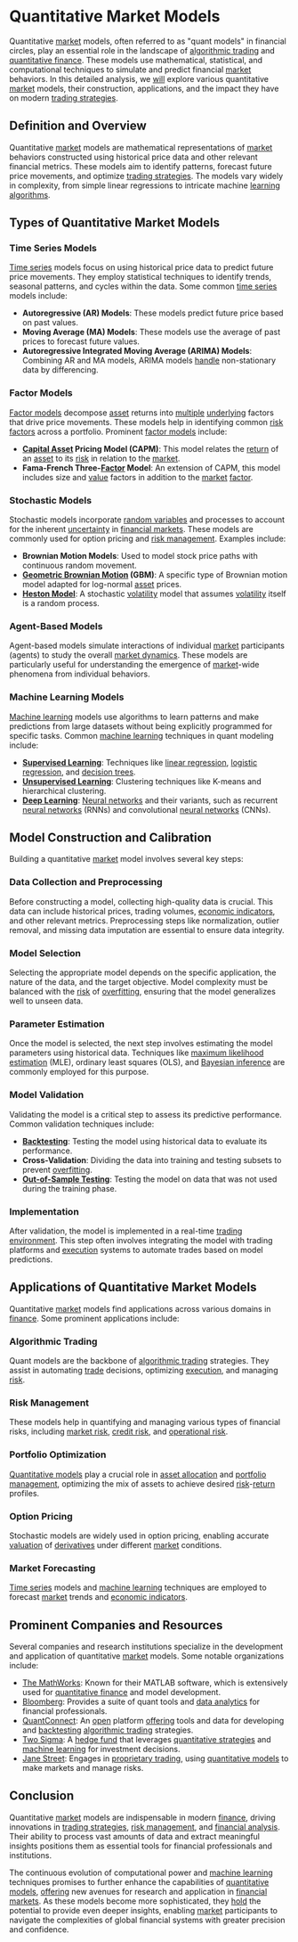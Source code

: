 # Quantitative Market Models

Quantitative [market](../m/market.md) models, often referred to as "quant models" in financial circles, play an essential role in the landscape of [algorithmic trading](../a/algorithmic_trading.md) and [quantitative finance](../q/quantitative_finance.md). These models use mathematical, statistical, and computational techniques to simulate and predict financial [market](../m/market.md) behaviors. In this detailed analysis, we [will](../w/will.md) explore various quantitative [market](../m/market.md) models, their construction, applications, and the impact they have on modern [trading strategies](../t/trading_strategies.md).

## Definition and Overview

Quantitative [market](../m/market.md) models are mathematical representations of [market](../m/market.md) behaviors constructed using historical price data and other relevant financial metrics. These models aim to identify patterns, forecast future price movements, and optimize [trading strategies](../t/trading_strategies.md). The models vary widely in complexity, from simple linear regressions to intricate machine [learning algorithms](../l/learning_algorithms_in_trading.md).

## Types of Quantitative Market Models

### Time Series Models

[Time series](../t/time_series.md) models focus on using historical price data to predict future price movements. They employ statistical techniques to identify trends, seasonal patterns, and cycles within the data. Some common [time series](../t/time_series.md) models include:

- **Autoregressive (AR) Models**: These models predict future price based on past values.
- **Moving Average (MA) Models**: These models use the average of past prices to forecast future values.
- **Autoregressive Integrated Moving Average (ARIMA) Models**: Combining AR and MA models, ARIMA models [handle](../h/handle.md) non-stationary data by differencing.

### Factor Models

[Factor models](../f/factor_models.md) decompose [asset](../a/asset.md) returns into [multiple](../m/multiple.md) [underlying](../u/underlying.md) factors that drive price movements. These models help in identifying common [risk factors](../r/risk_factors_in_trading.md) across a portfolio. Prominent [factor models](../f/factor_models.md) include:

- **[Capital Asset](../c/capital_asset.md) Pricing Model (CAPM)**: This model relates the [return](../r/return.md) of an [asset](../a/asset.md) to its [risk](../r/risk.md) in relation to the [market](../m/market.md).
- **Fama-French Three-[Factor](../f/factor.md) Model**: An extension of CAPM, this model includes size and [value](../v/value.md) factors in addition to the [market](../m/market.md) [factor](../f/factor.md).

### Stochastic Models

Stochastic models incorporate [random variables](../r/random_variables.md) and processes to account for the inherent [uncertainty](../u/uncertainty_in_trading.md) in [financial markets](../f/financial_market.md). These models are commonly used for option pricing and [risk management](../r/risk_management.md). Examples include:

- **Brownian Motion Models**: Used to model stock price paths with continuous random movement.
- **[Geometric Brownian Motion](../g/geometric_brownian_motion.md) (GBM)**: A specific type of Brownian motion model adapted for log-normal [asset](../a/asset.md) prices.
- **[Heston Model](../h/heston_model.md)**: A stochastic [volatility](../v/volatility.md) model that assumes [volatility](../v/volatility.md) itself is a random process.

### Agent-Based Models

Agent-based models simulate interactions of individual [market](../m/market.md) participants (agents) to study the overall [market dynamics](../m/market_dynamics.md). These models are particularly useful for understanding the emergence of [market](../m/market.md)-wide phenomena from individual behaviors.

### Machine Learning Models

[Machine learning](../m/machine_learning.md) models use algorithms to learn patterns and make predictions from large datasets without being explicitly programmed for specific tasks. Common [machine learning](../m/machine_learning.md) techniques in quant modeling include:

- **[Supervised Learning](../s/supervised_learning.md)**: Techniques like [linear regression](../l/linear_regression.md), [logistic regression](../l/logistic_regression_in_trading.md), and [decision trees](../d/decision_trees.md).
- **[Unsupervised Learning](../u/unsupervised_learning.md)**: Clustering techniques like K-means and hierarchical clustering.
- **[Deep Learning](../d/deep_learning.md)**: [Neural networks](../n/neural_networks_in_trading.md) and their variants, such as recurrent [neural networks](../n/neural_networks_in_trading.md) (RNNs) and convolutional [neural networks](../n/neural_networks_in_trading.md) (CNNs).

## Model Construction and Calibration

Building a quantitative [market](../m/market.md) model involves several key steps:

### Data Collection and Preprocessing

Before constructing a model, collecting high-quality data is crucial. This data can include historical prices, trading volumes, [economic indicators](../e/economic_indicators.md), and other relevant metrics. Preprocessing steps like normalization, outlier removal, and missing data imputation are essential to ensure data integrity.

### Model Selection

Selecting the appropriate model depends on the specific application, the nature of the data, and the target objective. Model complexity must be balanced with the [risk](../r/risk.md) of [overfitting](../o/overfitting.md), ensuring that the model generalizes well to unseen data.

### Parameter Estimation

Once the model is selected, the next step involves estimating the model parameters using historical data. Techniques like [maximum likelihood estimation](../m/maximum_likelihood_estimation.md) (MLE), ordinary least squares (OLS), and [Bayesian inference](../b/bayesian_inference.md) are commonly employed for this purpose.

### Model Validation

Validating the model is a critical step to assess its predictive performance. Common validation techniques include:

- **[Backtesting](../b/backtesting.md)**: Testing the model using historical data to evaluate its performance.
- **Cross-Validation**: Dividing the data into training and testing subsets to prevent [overfitting](../o/overfitting.md).
- **[Out-of-Sample Testing](../o/out-of-sample_testing.md)**: Testing the model on data that was not used during the training phase.

### Implementation

After validation, the model is implemented in a real-time [trading environment](../t/trading_environment.md). This step often involves integrating the model with trading platforms and [execution](../e/execution.md) systems to automate trades based on model predictions.

## Applications of Quantitative Market Models

Quantitative [market](../m/market.md) models find applications across various domains in [finance](../f/finance.md). Some prominent applications include:

### Algorithmic Trading

Quant models are the backbone of [algorithmic trading](../a/algorithmic_trading.md) strategies. They assist in automating [trade](../t/trade.md) decisions, optimizing [execution](../e/execution.md), and managing [risk](../r/risk.md).

### Risk Management

These models help in quantifying and managing various types of financial risks, including [market risk](../m/market_risk.md), [credit risk](../c/credit_risk.md), and [operational risk](../o/operational_risk.md).

### Portfolio Optimization

[Quantitative models](../q/quantitative_models.md) play a crucial role in [asset allocation](../a/asset_allocation.md) and [portfolio management](../p/portfolio_management.md), optimizing the mix of assets to achieve desired [risk](../r/risk.md)-[return](../r/return.md) profiles.

### Option Pricing

Stochastic models are widely used in option pricing, enabling accurate [valuation](../v/valuation.md) of [derivatives](../d/derivatives.md) under different [market](../m/market.md) conditions.

### Market Forecasting

[Time series](../t/time_series.md) models and [machine learning](../m/machine_learning.md) techniques are employed to forecast [market](../m/market.md) trends and [economic indicators](../e/economic_indicators.md).

## Prominent Companies and Resources

Several companies and research institutions specialize in the development and application of quantitative [market](../m/market.md) models. Some notable organizations include:

- [The MathWorks](https://www.mathworks.com/solutions/quantitative-finance.html): Known for their MATLAB software, which is extensively used for [quantitative finance](../q/quantitative_finance.md) and model development.
- [Bloomberg](https://www.bloomberg.com/professional/solution/quantitative-research/): Provides a suite of quant tools and [data analytics](../d/data_analytics.md) for financial professionals.
- [QuantConnect](https://www.quantconnect.com/): An [open](../o/open.md) platform [offering](../o/offering.md) tools and data for developing and [backtesting](../b/backtesting.md) [algorithmic trading](../a/algorithmic_trading.md) strategies.
- [Two Sigma](https://www.twosigma.com/): A [hedge fund](../h/hedge_fund.md) that leverages [quantitative strategies](../q/quantitative_strategies_in_trading.md) and [machine learning](../m/machine_learning.md) for investment decisions.
- [Jane Street](https://www.janestreet.com/): Engages in [proprietary trading](../p/proprietary_trading.md), using [quantitative models](../q/quantitative_models.md) to make markets and manage risks.

## Conclusion

Quantitative [market](../m/market.md) models are indispensable in modern [finance](../f/finance.md), driving innovations in [trading strategies](../t/trading_strategies.md), [risk management](../r/risk_management.md), and [financial analysis](../f/financial_analysis.md). Their ability to process vast amounts of data and extract meaningful insights positions them as essential tools for financial professionals and institutions.

The continuous evolution of computational power and [machine learning](../m/machine_learning.md) techniques promises to further enhance the capabilities of [quantitative models](../q/quantitative_models.md), [offering](../o/offering.md) new avenues for research and application in [financial markets](../f/financial_market.md). As these models become more sophisticated, they [hold](../h/hold.md) the potential to provide even deeper insights, enabling [market](../m/market.md) participants to navigate the complexities of global financial systems with greater precision and confidence.
